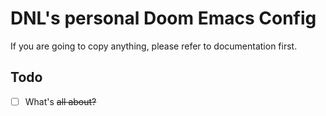 # DNL's personal Doom Emacs Config 

If you are going to copy anything, please refer to documentation first.

## Todo
- [ ] What's <s> all about?
